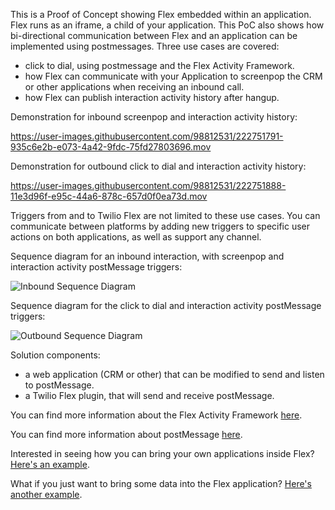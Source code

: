 

This is a Proof of Concept showing Flex embedded within an application. Flex runs as an iframe, a child of your application. This PoC also shows how bi-directional communication between Flex and an application can be implemented using postmessages. Three use cases are covered: 
- click to dial, using postmessage and the Flex Activity Framework.
- how Flex can communicate with your Application to screenpop the CRM or other applications when receiving an inbound call.
- how Flex can publish interaction activity history after hangup.

Demonstration for inbound screenpop and interaction activity history:

https://user-images.githubusercontent.com/98812531/222751791-935c6e2b-e073-4a42-9fdc-75fd27803696.mov

Demonstration for outbound click to dial and interaction activity history:

https://user-images.githubusercontent.com/98812531/222751888-11e3d96f-e95c-44a6-878c-657d0f0ea73d.mov

Triggers from and to Twilio Flex are not limited to these use cases. You can communicate between platforms by adding new triggers to specific user actions on both applications, as well as support any channel.

Sequence diagram for an inbound interaction, with screenpop and interaction activity postMessage triggers:

![Inbound Sequence Diagram](https://github.com/rbangueses/flex-inside-iframe/blob/main/Inbound%20flow.png?raw=true)

Sequence diagram for the click to dial and interaction activity postMessage triggers:

![Outbound Sequence Diagram](https://github.com/rbangueses/flex-inside-iframe/blob/main/click%20to%20dial%20flow.png?raw=true)

Solution components:
-   a web application (CRM or other) that can be modified to send and listen to postMessage.
-   a Twilio Flex plugin, that will send and receive postMessage.

You can find more information about the Flex Activity Framework [here](https://www.twilio.com/docs/flex/developer/ui/v1/actions).

You can find more information about postMessage [here](https://developer.mozilla.org/en-US/docs/Web/API/Window/postMessage).

Interested in seeing how you can bring your own applications inside Flex? [Here's an example](https://www.twilio.com/blog/integrating-twilio-flex-and-hubspot-crm).

What if you just want to bring some data into the Flex application? [Here's another example](https://github.com/rbangueses/DataOnCanvasTab).


